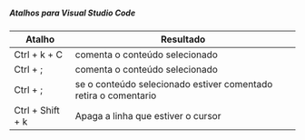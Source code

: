 ##### Atalhos para Visual Studio Code


| Atalho  | Resultado |
| ------------- | ------------- |
| Ctrl + k + C  | comenta o conteúdo selecionado  |
| Ctrl + ;   | comenta o conteúdo selecionado  |
| Ctrl + ; | se o conteúdo selecionado estiver comentado retira o comentario |
| Ctrl + Shift + k | Apaga a linha que estiver o cursor|